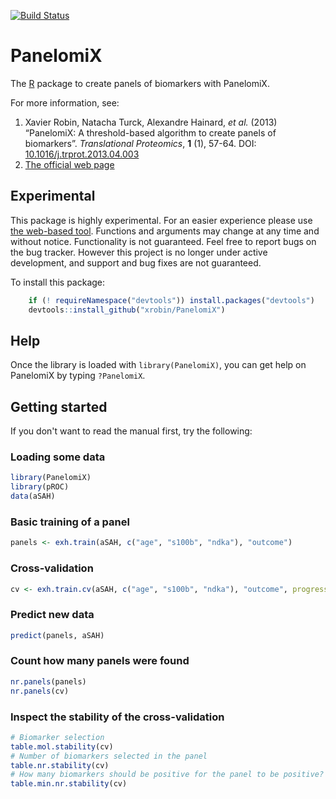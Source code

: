 [![Build Status](https://travis-ci.org/xrobin/PanelomiX.svg?branch=master)](https://travis-ci.org/xrobin/PanelomiX)

PanelomiX
=============

The [R](http://r-project.org/) package to create panels of biomarkers with PanelomiX.

For more information, see:

1. Xavier Robin, Natacha Turck, Alexandre Hainard, *et al.* (2013) “PanelomiX: A threshold-based algorithm to create panels of biomarkers”. *Translational Proteomics*, **1** (1), 57-64. DOI: [10.1016/j.trprot.2013.04.003](http://dx.doi.org/10.1016/j.trprot.2013.04.003)
2. [The official web page](https://www.panelomix.net/)

Experimental
-------

This package is highly experimental. For an easier experience please use [the web-based tool](https://www.panelomix.net/).
Functions and arguments may change at any time and without notice. Functionality is not guaranteed.
Feel free to report bugs on the bug tracker. However this project is no longer under active development, and support and
bug fixes are not guaranteed.

To install this package:

```R
    if (! requireNamespace("devtools")) install.packages("devtools")
    devtools::install_github("xrobin/PanelomiX")
```

Help
-------

Once the library is loaded with `library(PanelomiX)`, you can get help on PanelomiX by typing `?PanelomiX`.

Getting started
-------

If you don't want to read the manual first, try the following:

### Loading some data

```R
library(PanelomiX)
library(pROC)
data(aSAH)
```
### Basic training of a panel
```R
panels <- exh.train(aSAH, c("age", "s100b", "ndka"), "outcome")
```
### Cross-validation
```R
cv <- exh.train.cv(aSAH, c("age", "s100b", "ndka"), "outcome", progress=FALSE)
```
### Predict new data
```R
predict(panels, aSAH)
```
### Count how many panels were found
```R
nr.panels(panels)
nr.panels(cv)
```
### Inspect the stability of the cross-validation
```R
# Biomarker selection
table.mol.stability(cv)
# Number of biomarkers selected in the panel
table.nr.stability(cv)
# How many biomarkers should be positive for the panel to be positive?
table.min.nr.stability(cv)
```
